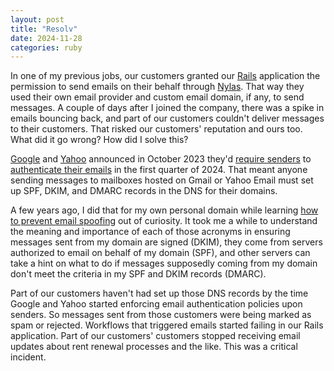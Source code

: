 ```yaml
---
layout: post
title: "Resolv"
date: 2024-11-28
categories: ruby
---
```


In one of my previous jobs, our customers granted our [Rails](https://rubyonrails.org/) application the permission to send emails on their behalf through [Nylas](https://www.nylas.com/).
That way they used their own email provider and custom email domain, if any, to send messages.
A couple of days after I joined the company, there was a spike in emails bouncing back, and part of our customers couldn't deliver messages to their customers.
That risked our customers' reputation and ours too.
What did it go wrong? How did I solve this?

[Google](https://blog.google/products/gmail/gmail-security-authentication-spam-protection/) and [Yahoo](https://blog.postmaster.yahooinc.com/post/730172167494483968/more-secure-less-spam) announced in October 2023 they'd [require senders](https://senders.yahooinc.com/best-practices/#requirements-bulk-senders) to [authenticate their emails](https://support.google.com/a/answer/81126#authentication) in the first quarter of 2024.
That meant anyone sending messages to mailboxes hosted on Gmail or Yahoo Email must set up SPF, DKIM, and DMARC records in the DNS for their domains.

A few years ago, I did that for my own personal domain while learning [how to prevent email spoofing](https://blog.cloudflare.com/tackling-email-spoofing/#how-can-dns-help-prevent-this) out of curiosity.
It took me a while to understand the meaning and importance of each of those acronyms in ensuring messages sent from my domain are signed (DKIM),
they come from servers authorized to email on behalf of my domain (SPF),
and other servers can take a hint on what to do if messages supposedly coming from my domain don't meet the criteria in my SPF and DKIM records (DMARC).

Part of our customers haven't had set up those DNS records by the time Google and Yahoo started enforcing email authentication policies upon senders.
So messages sent from those customers were being marked as spam or rejected.
Workflows that triggered emails started failing in our Rails application.
Part of our customers' customers stopped receiving email updates about rent renewal processes and the like.
This was a critical incident.
